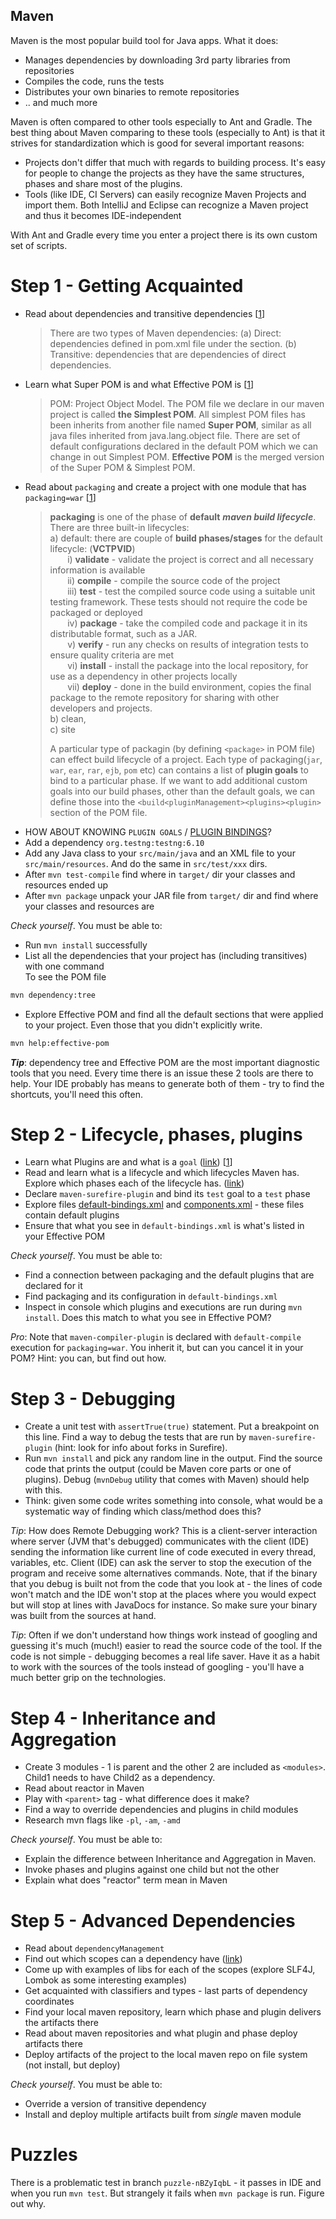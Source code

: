 ## Maven

Maven is the most popular build tool for Java apps. What it does:

- Manages dependencies by downloading 3rd party libraries from repositories
- Compiles the code, runs the tests
- Distributes your own binaries to remote repositories
- .. and much more

Maven is often compared to other tools especially to Ant and Gradle. The best thing about Maven comparing to these
tools (especially to Ant) is that it strives for standardization which is good for several important reasons:

- Projects don't differ that much with regards to building process. It's easy for people to change the projects as
  they have the same structures, phases and share most of the plugins.
- Tools (like IDE, CI Servers) can easily recognize Maven Projects and import them. Both IntelliJ and Eclipse can
  recognize a Maven project and thus it becomes IDE-independent

With Ant and Gradle every time you enter a project there is its own custom set of scripts.

# Step 1 - Getting Acquainted

- Read about dependencies and transitive dependencies [[1](https://maven.apache.org/guides/introduction/introduction-to-dependency-mechanism.html)]
  > There are two types of Maven dependencies: (a) Direct: dependencies defined in pom.xml file under the <dependencies/> section. (b) Transitive: dependencies that are dependencies of direct dependencies.
- Learn what Super POM is and what Effective POM is [[1](https://books.sonatype.com/mvnref-book/reference/pom-relationships-sect-pom.html#ex-super-pom)]
  > POM: Project Object Model. The POM file we declare in our maven project is called **the Simplest POM**. All simplest POM files has been inherits from another file named **Super POM**, similar as all java files inherited from java.lang.object file. There are set of default configurations declared in the default POM which we can change in out Simplest POM. **Effective POM** is the merged version of the Super POM & Simplest POM.
- Read about `packaging` and create a project with one module that has `packaging=war` [[1](http://maven.apache.org/guides/introduction/introduction-to-the-lifecycle.html)]
  > **packaging** is one of the phase of **default** **_maven build lifecycle_**. There are three built-in lifecycles:  
  > a) default: there are couple of **build phases/stages** for the default lifecycle: (**VCTPVID**)  
  > &nbsp;&nbsp;&nbsp;&nbsp;&nbsp;&nbsp; i) **validate** - validate the project is correct and all necessary information is available  
  > &nbsp;&nbsp;&nbsp;&nbsp;&nbsp;&nbsp; ii) **compile** - compile the source code of the project  
  > &nbsp;&nbsp;&nbsp;&nbsp;&nbsp;&nbsp; iii) **test** - test the compiled source code using a suitable unit testing framework. These tests should not require the code be packaged or deployed  
  > &nbsp;&nbsp;&nbsp;&nbsp;&nbsp;&nbsp; iv) **package** - take the compiled code and package it in its distributable format, such as a JAR.  
  > &nbsp;&nbsp;&nbsp;&nbsp;&nbsp;&nbsp; v) **verify** - run any checks on results of integration tests to ensure quality criteria are met  
  > &nbsp;&nbsp;&nbsp;&nbsp;&nbsp;&nbsp; vi) **install** - install the package into the local repository, for use as a dependency in other projects locally  
  > &nbsp;&nbsp;&nbsp;&nbsp;&nbsp;&nbsp; vii) **deploy** - done in the build environment, copies the final package to the remote repository for sharing with other developers and projects.  
  > b) clean,  
  > c) site
  >
  > A particular type of packagin (by defining `<package>` in POM file) can effect build lifecycle of a project. Each type of packaging(`jar`, `war`, `ear`, `rar`, `ejb`, `pom` etc) can contains a list of **plugin goals** to bind to a particular phase. If we want to add additional custom goals into our build phases, other than the default goals, we can define those into the `<build<pluginManagement><plugins><plugin>` section of the POM file.
- HOW ABOUT KNOWING `PLUGIN GOALS` / [PLUGIN BINDINGS](http://maven.apache.org/ref/3.6.3/maven-core/default-bindings.html)?
- Add a dependency `org.testng:testng:6.10`
- Add any Java class to your `src/main/java` and an XML file to your `src/main/resources`. And do the same in
  `src/test/xxx` dirs.
- After `mvn test-compile` find where in `target/` dir your classes and resources ended up
- After `mvn package` unpack your JAR file from `target/` dir and find where your classes and resources are

_Check yourself_. You must be able to:

- Run `mvn install` successfully
- List all the dependencies that your project has (including transitives) with one command  
  To see the POM file

```bash
mvn dependency:tree
```

- Explore Effective POM and find all the default sections that were applied to your project. Even those that you didn't
  explicitly write.

```bash
mvn help:effective-pom
```

**_Tip_**: dependency tree and Effective POM are the most important diagnostic tools that you need. Every time there is
an issue these 2 tools are there to help. Your IDE probably has means to generate both of them - try to find the
shortcuts, you'll need this often.

# Step 2 - Lifecycle, phases, plugins

- Learn what Plugins are and what is a `goal` ([link](./articles/maven-plugins.md)) [[1](https://www.logicbig.com/tutorials/build-tools/apache-maven/maven-lifecycle-phases-goals.html)]
- Read and learn what is a lifecycle and which lifecycles Maven has. Explore which phases each of the lifecycle has.
  ([link](./articles/maven-lifecycles-n-phases.md))
- Declare `maven-surefire-plugin` and bind its `test` goal to a `test` phase
- Explore files
  [default-bindings.xml](https://github.com/apache/maven/blob/master/maven-core/src/main/resources/META-INF/plexus/default-bindings.xml) and
  [components.xml](https://github.com/apache/maven/blob/master/maven-core/src/test/resources/META-INF/plexus/components.xml) -
  these files contain default plugins
- Ensure that what you see in `default-bindings.xml` is what's listed in your Effective POM

_Check yourself_. You must be able to:

- Find a connection between packaging and the default plugins that are declared for it
- Find packaging and its configuration in `default-bindings.xml`
- Inspect in console which plugins and executions are run during `mvn install`. Does this match to what you see in
  Effective POM?

_Pro_: Note that `maven-compiler-plugin` is declared with `default-compile` execution for `packaging=war`. You inherit
it, but can you cancel it in your POM? Hint: you can, but find out how.

# Step 3 - Debugging

- Create a unit test with `assertTrue(true)` statement. Put a breakpoint on this line. Find a way to debug the tests
  that are run by `maven-surefire-plugin` (hint: look for info about forks in Surefire).
- Run `mvn install` and pick any random line in the output. Find the source code that prints the output (could be
  Maven core parts or one of plugins). Debug (`mvnDebug` utility that comes with Maven) should help with this.
- Think: given some code writes something into console, what would be a systematic way of finding which class/method
  does this?

_Tip_: How does Remote Debugging work? This is a client-server interaction where server (JVM that's debugged)
communicates with the client (IDE) sending the information like current line of code executed in every thread,
variables, etc. Client (IDE) can ask the server to stop the execution of the program and receive some alternatives
commands. Note, that if the binary that you debug is built not from the code that you look at - the lines of code won't
match and the IDE won't stop at the places where you would expect but will stop at lines with JavaDocs for instance.
So make sure your binary was built from the sources at hand.

_Tip_: Often if we don't understand how things work instead of googling and guessing it's much (much!) easier to read
the source code of the tool. If the code is not simple - debugging becomes a real life saver. Have it as a habit to work
with the sources of the tools instead of googling - you'll have a much better grip on the technologies.

# Step 4 - Inheritance and Aggregation

- Create 3 modules - 1 is parent and the other 2 are included as `<modules>`. Child1 needs to have Child2 as a
  dependency.
- Read about reactor in Maven
- Play with `<parent>` tag - what difference does it make?
- Find a way to override dependencies and plugins in child modules
- Research mvn flags like `-pl`, `-am`, `-amd`

_Check yourself_. You must be able to:

- Explain the difference between Inheritance and Aggregation in Maven.
- Invoke phases and plugins against one child but not the other
- Explain what does "reactor" term mean in Maven

# Step 5 - Advanced Dependencies

- Read about `dependencyManagement`
- Find out which scopes can a dependency have ([link](./articles/maven-scopes.md))
- Come up with examples of libs for each of the scopes (explore SLF4J, Lombok as some interesting examples)
- Get acquainted with classifiers and types - last parts of dependency coordinates
- Find your local maven repository, learn which phase and plugin delivers the artifacts there
- Read about maven repositories and what plugin and phase deploy artifacts there
- Deploy artifacts of the project to the local maven repo on file system (not install, but deploy)

_Check yourself_. You must be able to:

- Override a version of transitive dependency
- Install and deploy multiple artifacts built from _single_ maven module

# Puzzles

There is a problematic test in branch `puzzle-nBZyIqbL` - it passes in IDE and when you run `mvn test`. But strangely
it fails when `mvn package` is run. Figure out why.